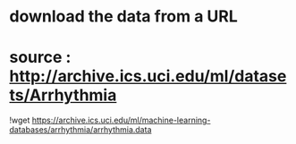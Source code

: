 # download the data from a URL
# source : http://archive.ics.uci.edu/ml/datasets/Arrhythmia
!wget https://archive.ics.uci.edu/ml/machine-learning-databases/arrhythmia/arrhythmia.data
